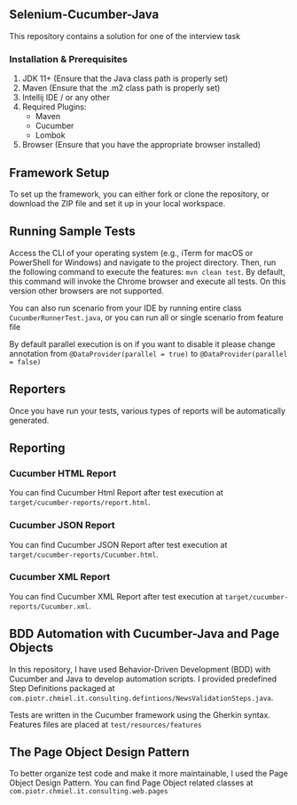 ## Selenium-Cucumber-Java

This repository contains a solution for one of the interview task

### Installation & Prerequisites

1. JDK 11+ (Ensure that the Java class path is properly set)
2. Maven (Ensure that the .m2 class path is properly set)
3. Intellij IDE / or any other
4. Required Plugins:
    - Maven
    - Cucumber
    - Lombok
5. Browser (Ensure that you have the appropriate browser installed)

## Framework Setup

To set up the framework, you can either fork or clone the repository, or download the ZIP file and set it up in your local workspace.

## Running Sample Tests

Access the CLI of your operating system (e.g., iTerm for macOS or PowerShell for Windows) and navigate to the project directory. Then, run the following command to execute the features: `mvn clean test`.
By default, this command will invoke the Chrome browser and execute all tests. On this version other browsers are not supported.

You can also run scenario from your IDE by running entire class `CucumberRunnerTest.java`, or you can run all or single scenario from feature file 

By default parallel execution is on if you want to disable it please change annotation from `@DataProvider(parallel = true)` to `@DataProvider(parallel = false)` 

## Reporters

Once you have run your tests, various types of reports will be automatically generated.

## Reporting

### Cucumber HTML Report

You can find Cucumber Html Report after test execution at `target/cucumber-reports/report.html`.

### Cucumber  JSON Report

You can find Cucumber JSON Report after test execution at `target/cucumber-reports/Cucumber.html`.

### Cucumber XML Report

You can find Cucumber XML Report after test execution at `target/cucumber-reports/Cucumber.xml`.

## BDD Automation with Cucumber-Java and Page Objects

In this repository, I have used Behavior-Driven Development (BDD) with Cucumber and Java to develop automation scripts. I provided predefined Step Definitions packaged at `com.piotr.chmiel.it.consulting.defintions/NewsValidationSteps.java`.

Tests are written in the Cucumber framework using the Gherkin syntax. Features files are placed at `test/resources/features` 

## The Page Object Design Pattern

To better organize test code and make it more maintainable, I used the Page Object Design Pattern.
You can find Page Object related classes at `com.piotr.chmiel.it.consulting.web.pages`